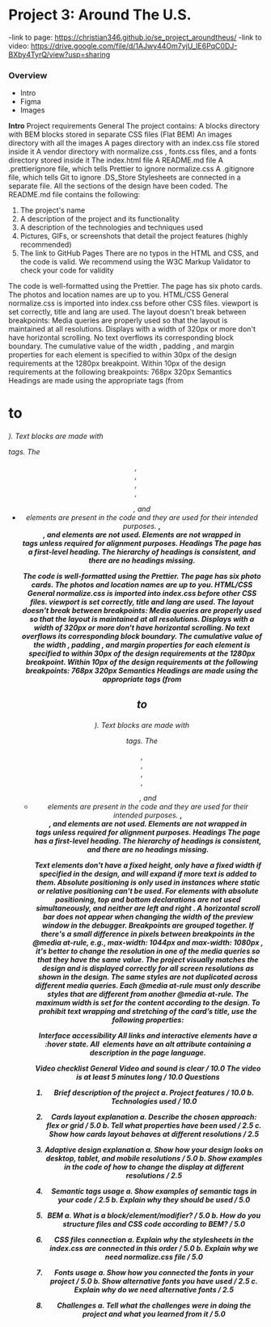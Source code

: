 # Project 3: Around The U.S.

-link to page:
https://christian346.github.io/se_project_aroundtheus/
-link to video:
https://drive.google.com/file/d/1AJwy44Om7yjU_IE6PqC0DJ-BXby4TyrQ/view?usp=sharing

### Overview

- Intro
- Figma
- Images

**Intro**
Project requirements
General
The project contains:
A blocks directory with BEM blocks stored in separate CSS files (Flat BEM)
An images directory with all the images
A pages directory with an index.css file stored inside it
A vendor directory with normalize.css , fonts.css files, and a fonts directory
stored inside it
The index.html file
A README.md file
A .prettierignore file, which tells Prettier to ignore normalize.css
A .gitignore file, which tells Git to ignore .DS_Store
Stylesheets are connected in a separate file.
All the sections of the design have been coded.
The README.md file contains the following:

1. The project's name
2. A description of the project and its functionality
3. A description of the technologies and techniques used
4. Pictures, GIFs, or screenshots that detail the project features (highly
   recommended)
5. The link to GitHub Pages
   There are no typos in the HTML and CSS, and the code is valid. We
   recommend using the W3C Markup Validator to check your code for validity

The code is well-formatted using the Prettier.
The page has six photo cards. The photos and location names are up to you.
HTML/CSS
General
normalize.css is imported into index.css before other CSS files.
viewport is set correctly, title and lang are used.
The layout doesn't break between breakpoints:
Media queries are properly used so that the layout is maintained at all
resolutions.
Displays with a width of 320px or more don't have horizontal scrolling.
No text overflows its corresponding block boundary.
The cumulative value of the width , padding , and margin properties for each
element is specified to within 30px of the design requirements at the 1280px
breakpoint.
Within 10px of the design requirements at the following breakpoints:
768px
320px
Semantics
Headings are made using the appropriate tags (from <h1> to <h6> ). Text
blocks are made with <p> tags. The <header> , <main> , <footer> , <section> , <ul> ,
and <li> elements are present in the code and they are used for their intended
purposes.
<b> , <br> , and <i> elements are not used.
Elements are not wrapped in <div> tags unless required for alignment
purposes.
Headings
The page has a first-level heading. The hierarchy of headings is consistent,
and there are no headings missing.

The code is well-formatted using the Prettier.
The page has six photo cards. The photos and location names are up to you.
HTML/CSS
General
normalize.css is imported into index.css before other CSS files.
viewport is set correctly, title and lang are used.
The layout doesn't break between breakpoints:
Media queries are properly used so that the layout is maintained at all
resolutions.
Displays with a width of 320px or more don't have horizontal scrolling.
No text overflows its corresponding block boundary.
The cumulative value of the width , padding , and margin properties for each
element is specified to within 30px of the design requirements at the 1280px
breakpoint.
Within 10px of the design requirements at the following breakpoints:
768px
320px
Semantics
Headings are made using the appropriate tags (from <h1> to <h6> ). Text
blocks are made with <p> tags. The <header> , <main> , <footer> , <section> , <ul> ,
and <li> elements are present in the code and they are used for their intended
purposes.
<b> , <br> , and <i> elements are not used.
Elements are not wrapped in <div> tags unless required for alignment
purposes.
Headings
The page has a first-level heading. The hierarchy of headings is consistent,
and there are no headings missing.

Text elements don't have a fixed height, only have a fixed width if specified in
the design, and will expand if more text is added to them.
Absolute positioning is only used in instances where static or relative
positioning can't be used.
For elements with absolute positioning, top and bottom declarations are not
used simultaneously, and neither are left and right .
A horizontal scroll bar does not appear when changing the width of the
preview window in the debugger.
Breakpoints are grouped together. If there's a small difference in pixels
between breakpoints in the @media at-rule, e.g., max-width: 1044px and max-width:
1080px , it's better to change the resolution in one of the media queries so that
they have the same value.
The project visually matches the design and is displayed correctly for all
screen resolutions as shown in the design.
The same styles are not duplicated across different media queries. Each
@media at-rule must only describe styles that are different from another @media
at-rule.
The maximum width is set for the content according to the design.
To prohibit text wrapping and stretching of the card’s title, use the following
properties:

Interface accessibility
All links and interactive elements have a :hover state.
All <img> elements have an alt attribute containing a description in the page
language.

Video checklist
General
Video and sound is clear / 10.0
The video is at least 5 minutes long / 10.0
Questions

1. Brief description of the project
   a. Project features / 10.0
   b. Technologies used / 10.0
2. Cards layout explanation
   a. Describe the chosen approach: flex or grid / 5.0
   b. Tell what properties have been used / 2.5
   c. Show how сards layout behaves at different resolutions / 2.5
3. Adaptive design explanation
   a. Show how your design looks on desktop, tablet, and mobile resolutions /
   5.0
   b. Show examples in the code of how to change the display at different
   resolutions / 2.5
4. Semantic tags usage
   a. Show examples of semantic tags in your code / 2.5
   b. Explain why they should be used / 5.0
5. BEM
   a. What is a block/element/modifier? / 5.0
   b. How do you structure files and CSS code according to BEM? / 5.0
6. CSS files connection
   a. Explain why the stylesheets in the index.css are connected in this order /
   5.0
   b. Explain why we need normalize.css file / 5.0

7. Fonts usage
   a. Show how you connected the fonts in your project / 5.0
   b. Show alternative fonts you have used / 2.5
   c. Explain why do we need alternative fonts / 2.5
8. Challenges
   a. Tell what the challenges were in doing the project and what you learned
   from it / 5.0
